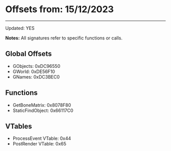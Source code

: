 # Offsets from: 15/12/2023

---

Updated: YES

**Notes:** All signatures refer to specific functions or calls.

## Global Offsets
- GObjects: 0xDC96550
- GWorld: 0xDE56F10
- GNames: 0xDC3BEC0

## Functions
- GetBoneMatrix: 0x8078F80
- StaticFindObject: 0x66117C0

## VTables
- ProcessEvent VTable: 0x44
- PostRender VTable: 0x65
